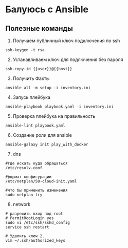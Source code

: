 # Балуюсь с Ansible

## Полезные команды

1. Получаем публичный ключ подключения по ssh

```text
ssh-keygen -t rsa
```

2. Устанавливаем ключ для подлючения без пароля

```text
ssh-copy-id {{user}}@{{host}}
```

3. Получить Факты

```text
ansible all -m setup -i inventory.ini 
```

4. Запуск плейбука

```text
ansible-playbook playbook.yaml -i inventory.ini
```

5. Проверка плейбука на правильность

```text
ansible-lint playbook.yaml
```


6. Создание роли для ansible

```text
ansible-galaxy init play_with_docker
```

7. dns 
```
#где искать куда обращаться 
/etc/resolv.conf

#формат конфигурации
/etc/netplan/50-cloud-init.yaml

#что бы применить изменения
sudo netplan try
```
 
8. network
```
# разрешить вход под root
# PermitRootLogin yes
sudo vi /etc/ssh/sshd_config 
service ssh restart

# Удалить ключ 2.
vim ~/.ssh/authorized_keys
```